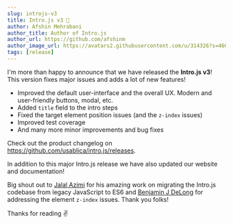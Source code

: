 ```yaml
---
slug: introjs-v3
title: Intro.js v3 🎉
author: Afshin Mehrabani
author_title: Author of Intro.js
author_url: https://github.com/afshinm
author_image_url: https://avatars2.githubusercontent.com/u/314326?s=460&v=4
tags: [release]
---
```


I'm more than happy to announce that we have released the **Intro.js v3**! This version fixes major issues and adds a lot of new features!

 - Improved the default user-interface and the overall UX. Modern and user-friendly buttons, modal, etc.
 - Added `title` field to the intro steps
 - Fixed the target element position issues (and the `z-index` issues)
 - Improved test coverage
 - And many more minor improvements and bug fixes

Check out the product changelog on https://github.com/usablica/intro.js/releases.

In addition to this major Intro.js release we have also updated our website and documentation!

Big shout out to [Jalal Azimi](https://github.com/jalalazimi) for his amazing work on migrating the Intro.js codebase from legacy JavaScript to ES6 
and [Benjamin J DeLong](https://github.com/bozdoz) for addressing the element `z-index` issues. Thank you folks!

Thanks for reading ✌️
